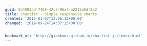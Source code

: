 ```yaml
---
guid: 0a4803ad-7468-42c3-96af-a2215d6df8a2
title: Chartist - Simple responsive charts
created: '2015-01-07T12:56:13+00:00'
changed: '2019-09-24T14:37:25+00:00'


bookmark_of: 'http://gionkunz.github.io/chartist-js/index.html'
---
```




